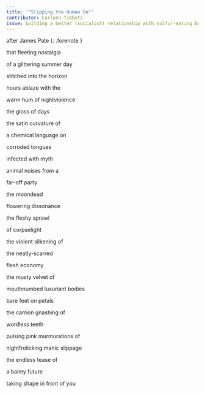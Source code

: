 ```yaml
---
title: '"Slipping the Human On"'
contributor: Carleen Tibbets
issue: building a better (socialist) relationship with sulfur-eating bacteria
---
```


after James Pate
{: .forenote }

that fleeting nostalgia

of a glittering summer day

stitched into the horizon

hours ablaze with the

warm hum of nightviolence

the gloss of days

the satin curvature of

a chemical language on

corroded tongues

infected with myth

animal noises from a

far-off party

the moondead

flowering dissonance

the fleshy sprawl

of corpselight

the violent silkening of

the neatly-scarred

flesh economy

the musty velvet of

mouthnumbed luxuriant bodies

bare feet on petals

the carrion gnashing of

wordless teeth

pulsing pink murmurations of

nightfrolicking manic slippage

the endless tease of

a balmy future

taking shape in front of you
